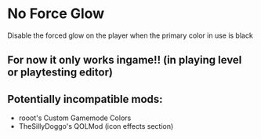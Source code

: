 # No Force Glow

Disable the forced glow on the player when the primary color in use is black

## For now it only works ingame!! (in playing level or playtesting editor)

## Potentially incompatible mods:
- rooot's Custom Gamemode Colors
- TheSillyDoggo's QOLMod (icon effects section)